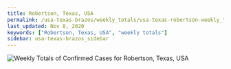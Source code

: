 ```yaml
---
title: Robertson, Texas, USA
permalink: /usa-texas-brazos/weekly_totals/usa-texas-robertson-weekly_totals.html
last_updated: Nov 8, 2020
keywords: ["Robertson, Texas, USA", "weekly totals"]
sidebar: usa-texas-brazos_sidebar
---
```


![Weekly Totals of Confirmed Cases for Robertson, Texas, USA](/covid_tracker/images/graphs/usa-texas-robertson-weekly_totals_graph.png)
